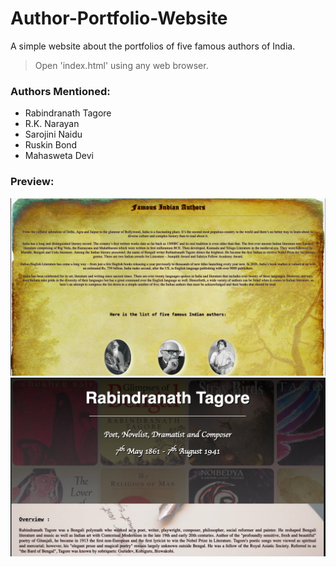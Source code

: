 # Author-Portfolio-Website
A simple website about the portfolios of five famous authors of India.

> Open 'index.html' using any web browser.

### Authors Mentioned:  
- Rabindranath Tagore
- R.K. Narayan
- Sarojini Naidu
- Ruskin Bond
- Mahasweta Devi

### Preview:
![Homepage](https://github.com/agnibhu-1902/Author-Portfolio-Website/blob/main/screenshot_1.png?raw=true)
![Author Page](https://github.com/agnibhu-1902/Author-Portfolio-Website/blob/main/screenshot_2.png?raw=true)
